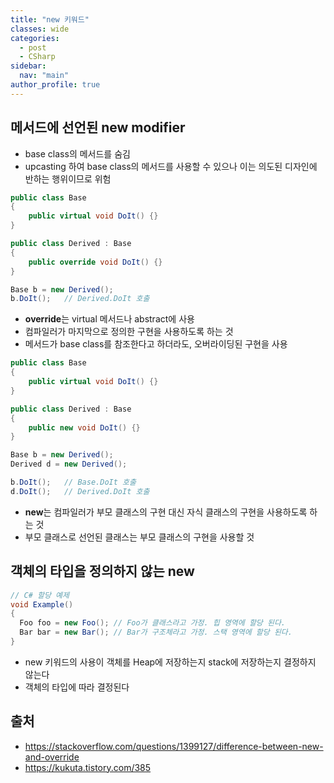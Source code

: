 ```yaml
---
title: "new 키워드"
classes: wide
categories: 
  - post
  - CSharp
sidebar:
  nav: "main"
author_profile: true
---
```

   
## 메서드에 선언된 new modifier
* base class의 메서드를 숨김
* upcasting 하여 base class의 메서드를 사용할 수 있으나 이는 의도된 디자인에 반하는 행위이므로 위험

```csharp
public class Base
{
    public virtual void DoIt() {}
}

public class Derived : Base
{
    public override void DoIt() {}
}

Base b = new Derived();
b.DoIt();   // Derived.DoIt 호출
```

- **override**는 virtual 메서드나 abstract에 사용
- 컴파일러가 마지막으로 정의한 구현을 사용하도록 하는 것
- 메서드가 base class를 참조한다고 하더라도, 오버라이딩된 구현을 사용

```csharp
public class Base
{
    public virtual void DoIt() {}
}

public class Derived : Base
{
    public new void DoIt() {}
}

Base b = new Derived();
Derived d = new Derived();

b.DoIt();   // Base.DoIt 호출
d.DoIt();   // Derived.DoIt 호출
```

- **new**는 컴파일러가 부모 클래스의 구현 대신 자식 클래스의 구현을 사용하도록 하는 것
- 부모 클래스로 선언된 클래스는 부모 클래스의 구현을 사용할 것

## 객체의 타입을 정의하지 않는 new

```csharp
// C# 할당 예제
void Example()
{
  ​​​​Foo foo = new Foo(); // Foo가 클래스라고 가정. 힙 영역에 할당 된다.
  ​​​​Bar bar = new Bar(); // Bar가 구조체라고 가정. 스택 영역에 할당 된다.
}
```

* new 키워드의 사용이 객체를 Heap에 저장하는지 stack에 저장하는지 결정하지 않는다
* 객체의 타입에 따라 결정된다

## 출처
* <https://stackoverflow.com/questions/1399127/difference-between-new-and-override>
* <https://kukuta.tistory.com/385>
